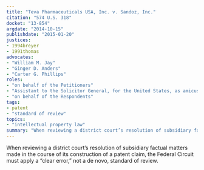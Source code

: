 ```yaml
---
title: "Teva Pharmaceuticals USA, Inc. v. Sandoz, Inc."
citation: "574 U.S. 318"
docket: "13-854"
argdate: "2014-10-15"
publishdate: "2015-01-20"
justices:
- 1994breyer
- 1991thomas
advocates:
- "William M. Jay"
- "Ginger D. Anders"
- "Carter G. Phillips"
roles:
- "on behalf of the Petitioners"
- "Assistant to the Solicitor General, for the United States, as amicus curiae"
- "on behalf of the Respondents"
tags:
- patent
- "standard of review"
topics:
- "intellectual property law"
summary: "When reviewing a district court’s resolution of subsidiary factual matters made in the course of its construction of a patent claim, the Federal Circuit must apply a “clear error,” not a de novo, standard of review."
---
```

When reviewing a district court’s resolution of subsidiary factual matters made in the course of its construction of a patent claim, the Federal Circuit must apply a “clear error,” not a de novo, standard of review.

